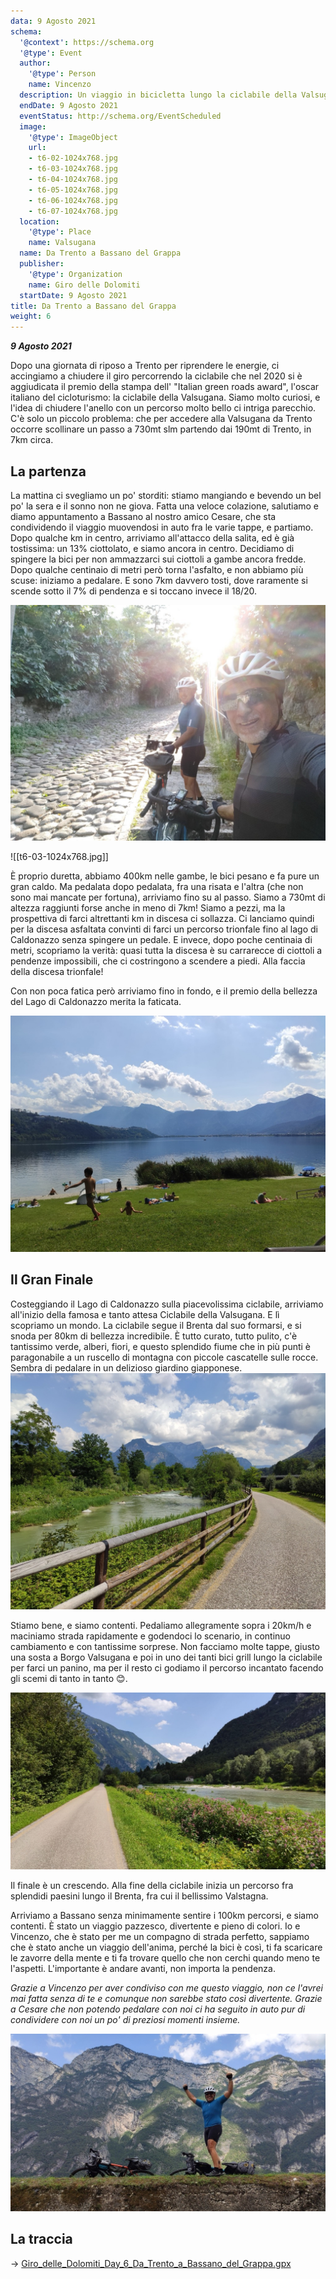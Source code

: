 ```yaml
---
data: 9 Agosto 2021
schema:
  '@context': https://schema.org
  '@type': Event
  author:
    '@type': Person
    name: Vincenzo
  description: Un viaggio in bicicletta lungo la ciclabile della Valsugana.
  endDate: 9 Agosto 2021
  eventStatus: http://schema.org/EventScheduled
  image:
    '@type': ImageObject
    url:
    - t6-02-1024x768.jpg
    - t6-03-1024x768.jpg
    - t6-04-1024x768.jpg
    - t6-05-1024x768.jpg
    - t6-06-1024x768.jpg
    - t6-07-1024x768.jpg
  location:
    '@type': Place
    name: Valsugana
  name: Da Trento a Bassano del Grappa
  publisher:
    '@type': Organization
    name: Giro delle Dolomiti
  startDate: 9 Agosto 2021
title: Da Trento a Bassano del Grappa
weight: 6
---
```


***9 Agosto 2021***

Dopo una giornata di riposo a Trento per riprendere le energie, ci accingiamo a chiudere il giro percorrendo la ciclabile che nel 2020 si è aggiudicata il premio della stampa dell' "Italian green roads award", l'oscar italiano del cicloturismo: la ciclabile della Valsugana. Siamo molto curiosi, e l'idea di chiudere l'anello con un percorso molto bello ci intriga parecchio. C'è solo un piccolo problema: che per accedere alla Valsugana da Trento occorre scollinare un passo a 730mt slm partendo dai 190mt di Trento, in 7km circa. 

## La partenza
La mattina ci svegliamo un po' storditi: stiamo mangiando e bevendo un bel po' la sera e il sonno non ne giova. Fatta una veloce colazione, salutiamo e diamo appuntamento a Bassano al nostro amico Cesare, che sta condividendo il viaggio muovendosi in auto fra le varie tappe, e partiamo. Dopo qualche km in centro, arriviamo all'attacco della salita, ed è già tostissima: un 13% ciottolato, e siamo ancora in centro. Decidiamo di spingere la bici per non ammazzarci sui ciottoli a gambe ancora fredde. Dopo qualche centinaio di metri però torna l'asfalto, e non abbiamo più scuse: iniziamo a pedalare. E sono 7km davvero tosti, dove raramente si scende sotto il 7% di pendenza e si toccano invece il 18/20.

![alt](t6-02-1024x768.jpg)

 ![[t6-03-1024x768.jpg]]
 
È proprio duretta, abbiamo 400km nelle gambe, le bici pesano e fa pure un gran caldo. Ma pedalata dopo pedalata, fra una risata e l'altra (che non sono mai mancate per fortuna), arriviamo fino su al passo. Siamo a 730mt di altezza raggiunti forse anche in meno di 7km!
Siamo a pezzi, ma la prospettiva di farci altrettanti km in discesa ci sollazza. Ci lanciamo quindi per la discesa asfaltata convinti di farci un percorso trionfale fino al lago di Caldonazzo senza spingere un pedale. E invece, dopo poche centinaia di metri, scopriamo la verità: quasi tutta la discesa è su carrarecce di ciottoli a pendenze impossibili, che ci costringono a scendere a piedi. Alla faccia della discesa trionfale!

Con non poca fatica però arriviamo fino in fondo, e il premio della bellezza del Lago di Caldonazzo merita la faticata.

![alt](t6-04-1024x768.jpg)

## Il Gran Finale 
Costeggiando il Lago di Caldonazzo sulla piacevolissima ciclabile, arriviamo all'inizio della famosa e tanto attesa Ciclabile della Valsugana. E lì scopriamo un mondo. La ciclabile segue il Brenta dal suo formarsi, e si snoda per 80km di bellezza incredibile. È tutto curato, tutto pulito, c'è tantissimo verde, alberi, fiori, e questo splendido fiume che in più punti è paragonabile a un ruscello di montagna con piccole cascatelle sulle rocce. Sembra di pedalare in un delizioso giardino giapponese.
![alt](t6-06-1024x768.jpg)

Stiamo bene, e siamo contenti. Pedaliamo allegramente sopra i 20km/h e maciniamo strada rapidamente e godendoci lo scenario, in continuo cambiamento e con tantissime sorprese. Non facciamo molte tappe, giusto una sosta a Borgo Valsugana e poi in uno dei tanti bici grill lungo la ciclabile per farci un panino, ma per il resto ci godiamo il percorso incantato facendo gli scemi di tanto in tanto 😊.

![alt](t6-05-1024x768.jpg)

Il finale è un crescendo. Alla fine della ciclabile inizia un percorso fra splendidi paesini lungo il Brenta, fra cui il bellissimo Valstagna.

Arriviamo a Bassano senza minimamente sentire i 100km percorsi, e siamo contenti. È stato un viaggio pazzesco, divertente e pieno di colori. Io e Vincenzo, che è stato per me un compagno di strada perfetto, sappiamo che è stato anche un viaggio dell'anima, perché la bici è così, ti fa scaricare le zavorre della mente e ti fa trovare quello che non cerchi quando meno te l'aspetti. L'importante è andare avanti, non importa la pendenza. 

_Grazie a Vincenzo per aver condiviso con me questo viaggio, non ce l'avrei mai fatta senza di te e comunque non sarebbe stato così divertente. Grazie a Cesare che non potendo pedalare con noi ci ha seguito in auto pur di condividere con noi un po' di preziosi momenti insieme._

![alt](t6-07-1024x768.jpg)

## La traccia

→ [Giro_delle_Dolomiti_Day_6_Da_Trento_a_Bassano_del_Grappa.gpx](../Giro_delle_Dolomiti_Day_6_Da_Trento_a_Bassano_del_Grappa.gpx)